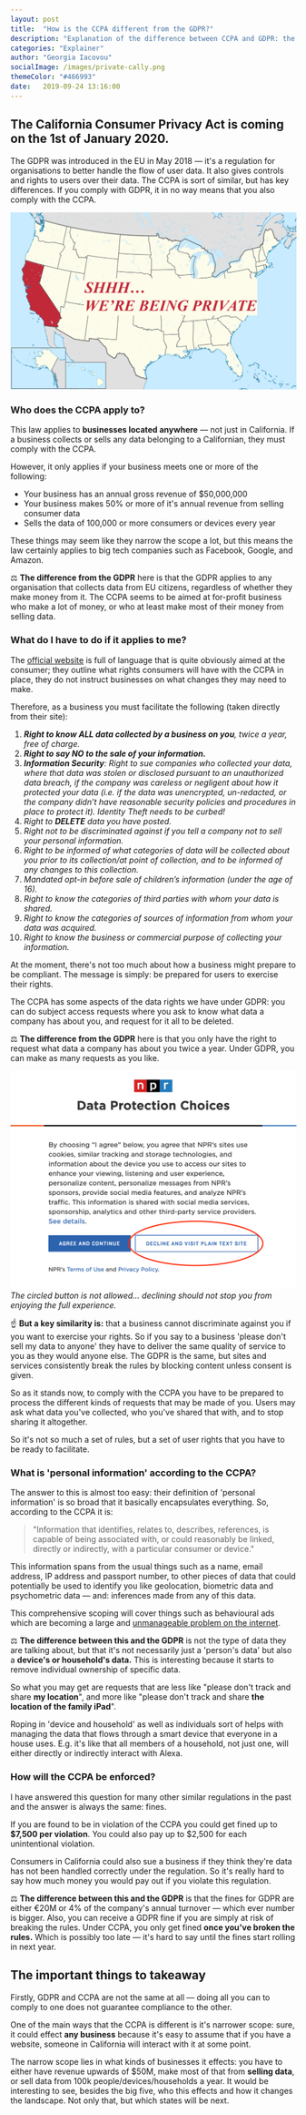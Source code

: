 ```yaml
---
layout: post
title:  "How is the CCPA different from the GDPR?"
description: "Explanation of the difference between CCPA and GDPR: the two are very different in who it applies to and how it's enforced."
categories: "Explainer"
author: "Georgia Iacovou"
socialImage: /images/private-cally.png
themeColor: "#466993"
date:   2019-09-24 13:16:00
---
```


## The California Consumer Privacy Act is coming on the 1st of January 2020.

The GDPR was introduced in the EU in May 2018 — it's a regulation for organisations to better handle the flow of user data. It also gives controls and rights to users over their data. The CCPA is sort of similar, but has key differences. If you comply with GDPR, it in no way means that you also comply with the CCPA.

![](/images/private-cally.png)

### Who does the CCPA apply to?

This law applies to **businesses located anywhere** — not just in California. If a business collects or sells any data belonging to a Californian, they must comply with the CCPA.

However, it only applies if your business meets one or more of the following:

- Your business has an annual gross revenue of $50,000,000
- Your business makes 50% or more of it's annual revenue from selling consumer data
- Sells the data of 100,000 or more consumers or devices every year

These things may seem like they narrow the scope a lot, but this means the law certainly applies to big tech companies such as Facebook, Google, and Amazon.

⚖️ **The difference from the GDPR** here is that the GDPR applies to any organisation that collects data from EU citizens, regardless of whether they make money from it. The CCPA seems to be aimed at for-profit business who make a lot of money, or who at least make most of their money from selling data.

### What do I have to do if it applies to me?

The [official website](https://www.caprivacy.org/about) is full of language that is quite obviously aimed at the consumer; they outline what rights consumers will have with the CCPA in place, they do not instruct businesses on what changes they may need to make. 

Therefore, as a business you must facilitate the following (taken directly from their site):

1. ***Right to know ALL data collected by a business on you**, twice a year, free of charge.*
2. ***Right to say NO to the sale of your information.***
3. ***Information Security**: Right to sue companies who collected your data, where that data was stolen or disclosed pursuant to an unauthorized data breach, if the company was careless or negligent about how it protected your data (i.e. if the data was unencrypted, un-redacted, or the company didn’t have reasonable security policies and procedures in place to protect it). Identity Theft needs to be curbed!*
4. *Right to **DELETE** data you have posted.*
5. *Right not to be discriminated against if you tell a company not to sell your personal information.*
6. *Right to be informed of what categories of data will be collected about you
prior to its collection/at point of collection, and to be informed of any changes to this collection.*
7. *Mandated opt-in before sale of children’s information (under the age of 16).*
8. *Right to know the categories of third parties with whom your data is shared.*
9. *Right to know the categories of sources of information from whom your data was acquired.*
10. *Right to know the business or commercial purpose of collecting your information.*

At the moment, there's not too much about how a business might prepare to be compliant. The message is simply: be prepared for users to exercise their rights.

The CCPA has some aspects of the data rights we have under GDPR: you can do subject access requests where you ask to know what data a company has about you, and request for it all to be deleted. 

⚖️ **The difference from the GDPR** here is that you only have the right to request what data a company has about you twice a year. Under GDPR, you can make as many requests as you like. 

![](/images/declineforplaintext.png)
*The circled button is not allowed... declining should not stop you from enjoying the full experience.*

☝️ **But a key similarity is:** that a business cannot discriminate against you if you want to exercise your rights. So if you say to a business 'please don't sell my data to anyone' they have to deliver the same quality of service to you as they would anyone else. The GDPR is the same, but sites and services consistently break the rules by blocking content unless consent is given.

So as it stands now, to comply with the CCPA you have to be prepared to process the different kinds of requests that may be made of you. Users may ask what data you've collected, who you've shared that with, and to stop sharing it altogether. 

So it's not so much a set of rules, but a set of user rights that you have to be ready to facilitate.

### What is 'personal information' according to the CCPA?

The answer to this is almost too easy: their definition of 'personal information' is so broad that it basically encapsulates everything. So, according to the CCPA it is:

> "Information that identifies, relates to, describes, references, is capable of being associated with, or could reasonably be linked, directly or indirectly, with a particular consumer or device."

This information spans from the usual things such as a name, email address, IP address and passport number, to other pieces of data that could potentially be used to identify you like geolocation, biometric data and psychometric data — and: inferences made from any of this data.

This comprehensive scoping will cover things such as behavioural ads which are becoming a large and [unmanageable problem on the internet](https://metomic.io/blog/main/2019/09/13/what-is-behavioural-ads.html).

⚖️ **The difference between this and the GDPR** is not the type of data they are talking about, but that it's not necessarily just a 'person's data' but also a **device's or household's data.** This is interesting because it starts to remove individual ownership of specific data.

So what you may get are requests that are less like "please don't track and share **my location**", and more like "please don't track and share **the location of the family iPad**". 

Roping in 'device and household' as well as individuals sort of helps with managing the data that flows through a smart device that everyone in a house uses. E.g. it's like that all members of a household, not just one, will either directly or indirectly interact with Alexa.

### How will the CCPA be enforced?

I have answered this question for many other similar regulations in the past and the answer is always the same: fines. 

If you are found to be in violation of the CCPA you could get fined up to **$7,500 per violation**. You could also pay up to $2,500 for each unintentional violation.

Consumers in California could also sue a business if they think they're data has not been handled correctly under the regulation. So it's really hard to say how much money you would pay out if you violate this regulation.

⚖️ **The difference between this and the GDPR** is that the fines for GDPR are either €20M or 4% of the company's annual turnover — which ever number is bigger. Also, you can receive a GDPR fine if you are simply at risk of breaking the rules. Under CCPA, you only get fined **once you've broken the rules.** Which is possibly too late — it's hard to say until the fines start rolling in next year.

## The important things to takeaway

Firstly, GDPR and CCPA are not the same at all — doing all you can to comply to one does not guarantee compliance to the other.

One of the main ways that the CCPA is different is it's narrower scope: sure, it could effect **any business** because it's easy to assume that if you have a website, someone in California will interact with it at some point. 

The narrow scope lies in what kinds of businesses it effects: you have to either have revenue upwards of $50M, make most of that from **selling data**, or sell data from 100k people/devices/households a year. It would be interesting to see, besides the big five, who this effects and how it changes the landscape. Not only that, but which states will be next.